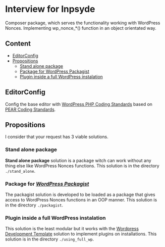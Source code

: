 # Interview for Inpsyde

Composer package, which serves the functionality working with WordPress Nonces.
Implementing wp_nonce_*() function in an object orientated way.

## Content

- [EditorConfig](#editor-config)
- [Propositions](#propositions)
  - [Stand alone package](#stand-alone-package)
  - [Package for WordPress Packagist](#package-for-word-press-packagist)
  - [Plugin inside a full WordPress instalation](#plugin-inside-a-full-word-press-instalation)

## EditorConfig

Config the base editor with [WordPress PHP Coding Standards](https://make.wordpress.org/core/handbook/best-practices/coding-standards/php/) based on [PEAR Coding Standards](http://pear.php.net/manual/en/standards.php).

## Propositions

I consider that your request has 3 viable solutions.

### Stand alone package

__Stand alone package__ solution is a package witch can work without any thing else like WordPress Nonces functions.
This solution is in the directory ``./stand_alone``.

### Package for [__*WordPress Packagist*__](https://wpackagist.org/)

The packagist solution is developed to be loaded as a package that gives access to WordPress Nonces functions in an OOP manner.
This solution is in the directory ``./packagist``.

### Plugin inside a full WordPress instalation

This solution is the least modular but it works with the [Wordpress Development Template](http://wordpress-dev.evopiru.com/) solution to implement plugins on installations.
This solution is in the directory ``./using_full_wp``.
